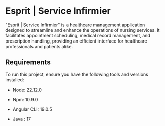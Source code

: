 
# Esprit | Service Infirmier

"Esprit | Service Infirmier" is a healthcare management application designed to streamline and enhance the operations of nursing services. It facilitates appointment scheduling, medical record management, and prescription handling, providing an efficient interface for healthcare professionals and patients alike.

## Requirements
To run this project, ensure you have the following tools and versions installed:


- Node: 22.12.0
- Npm: 10.9.0
-  Angular CLI: 19.0.5

- Java : 17